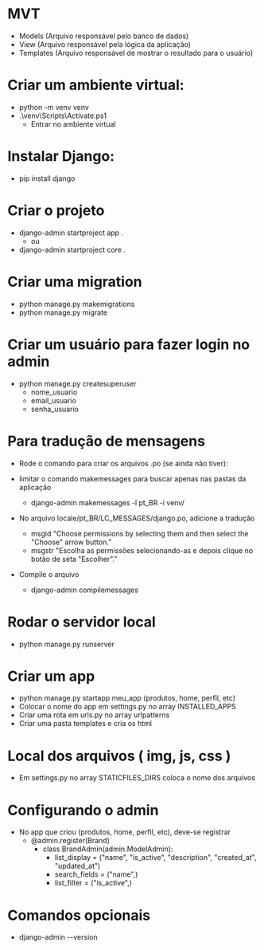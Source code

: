 # MVT

- Models (Arquivo responsável pelo banco de dados)
- View (Arquivo responsável pela lógica da aplicação)
- Templates (Arquivo responsável de mostrar o resultado para o usuário)

# Criar um ambiente virtual:

- python -m venv venv
- .\venv\Scripts\Activate.ps1
  - Entrar no ambiente virtual

# Instalar Django:

- pip install django

# Criar o projeto

- django-admin startproject app .
  - ou
- django-admin startproject core .

# Criar uma migration

- python manage.py makemigrations
- python manage.py migrate

# Criar um usuário para fazer login no admin

- python manage.py createsuperuser
  - nome_usuario
  - email_usuario
  - senha_usuario

# Para tradução de mensagens
- Rode o comando para criar os arquivos .po (se ainda não tiver):
- limitar o comando makemessages para buscar apenas nas pastas da aplicação
  - django-admin makemessages -l pt_BR -i venv/

- No arquivo locale/pt_BR/LC_MESSAGES/django.po, adicione a tradução
  - msgid "Choose permissions by selecting them and then select the \"Choose\" arrow button."
  - msgstr "Escolha as permissões selecionando-as e depois clique no botão de seta \"Escolher\"."

- Compile o arquivo
  - django-admin compilemessages


# Rodar o servidor local

- python manage.py runserver

# Criar um app

- python manage.py startapp meu_app (produtos, home, perfil, etc)
- Colocar o nome do app em settings.py no array INSTALLED_APPS
- Criar uma rota em urls.py no array urlpatterns
- Criar uma pasta templates e cria os html

# Local dos arquivos ( img, js, css )

- Em settings.py no array STATICFILES_DIRS coloca o nome dos arquivos

# Configurando o admin

- No app que criou (produtos, home, perfil, etc), deve-se registrar
  - @admin.register(Brand)
    - class BrandAdmin(admin.ModelAdmin):
      - list_display = ("name", "is_active", "description", "created_at", "updated_at")
      - search_fields = ("name",)
      - list_filter = ("is_active",)

# Comandos opcionais

- django-admin --version
